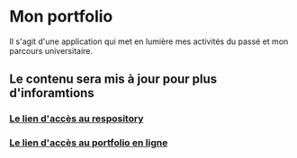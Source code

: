 # Mon portfolio

Il s'agit d'une application qui met en lumière mes activités du passé et mon parcours universitaire.

## Le contenu sera mis à jour pour plus d'inforamtions

### [Le lien d'accès au respository](https://github.com/karl011/front-perso.git)
### [Le lien d'accès au portfolio en ligne](https://dotemin-portfolio.onrender.com/)